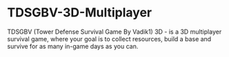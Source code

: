 # TDSGBV-3D-Multiplayer
TDSGBV (Tower Defense Survival Game By Vadik1) 3D - is a 3D multiplayer survival game, where your goal is to collect resources, build a base and survive for as many in-game days as you can.
